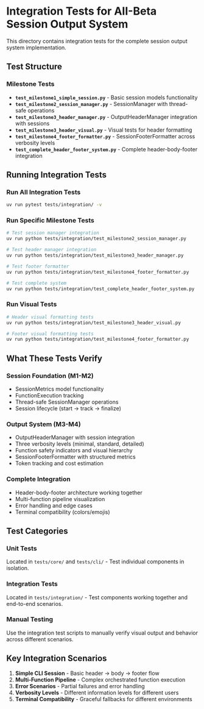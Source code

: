 # Integration Tests for AII-Beta Session Output System

This directory contains integration tests for the complete session output system implementation.

## Test Structure

### Milestone Tests
- **`test_milestone1_simple_session.py`** - Basic session models functionality
- **`test_milestone2_session_manager.py`** - SessionManager with thread-safe operations
- **`test_milestone3_header_manager.py`** - OutputHeaderManager integration with sessions
- **`test_milestone3_header_visual.py`** - Visual tests for header formatting
- **`test_milestone4_footer_formatter.py`** - SessionFooterFormatter across verbosity levels
- **`test_complete_header_footer_system.py`** - Complete header-body-footer integration

## Running Integration Tests

### Run All Integration Tests
```bash
uv run pytest tests/integration/ -v
```

### Run Specific Milestone Tests
```bash
# Test session manager integration
uv run python tests/integration/test_milestone2_session_manager.py

# Test header manager integration
uv run python tests/integration/test_milestone3_header_manager.py

# Test footer formatter
uv run python tests/integration/test_milestone4_footer_formatter.py

# Test complete system
uv run python tests/integration/test_complete_header_footer_system.py
```

### Run Visual Tests
```bash
# Header visual formatting tests
uv run python tests/integration/test_milestone3_header_visual.py

# Footer visual formatting tests
uv run python tests/integration/test_milestone4_footer_formatter.py
```

## What These Tests Verify

### Session Foundation (M1-M2)
- SessionMetrics model functionality
- FunctionExecution tracking
- Thread-safe SessionManager operations
- Session lifecycle (start → track → finalize)

### Output System (M3-M4)
- OutputHeaderManager with session integration
- Three verbosity levels (minimal, standard, detailed)
- Function safety indicators and visual hierarchy
- SessionFooterFormatter with structured metrics
- Token tracking and cost estimation

### Complete Integration
- Header-body-footer architecture working together
- Multi-function pipeline visualization
- Error handling and edge cases
- Terminal compatibility (colors/emojis)

## Test Categories

### Unit Tests
Located in `tests/core/` and `tests/cli/` - Test individual components in isolation.

### Integration Tests
Located in `tests/integration/` - Test components working together and end-to-end scenarios.

### Manual Testing
Use the integration test scripts to manually verify visual output and behavior across different scenarios.

## Key Integration Scenarios

1. **Simple CLI Session** - Basic header → body → footer flow
2. **Multi-Function Pipeline** - Complex orchestrated function execution
3. **Error Scenarios** - Partial failures and error handling
4. **Verbosity Levels** - Different information levels for different users
5. **Terminal Compatibility** - Graceful fallbacks for different environments
